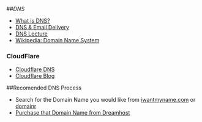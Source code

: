 ##_DNS_

- [What is DNS?](http://dyn.com/dynedu-what-is-dns/)
- [DNS & Email Delivery](http://dyn.com/dynedu-videos-dns-email-delivery-explained/)
- [DNS Lecture](https://www.youtube.com/watch?v=Hk0FjTIxSrI)
- [Wikipedia: Domain Name System](http://en.wikipedia.org/wiki/Domain_Name_System)

### CloudFlare
- [Cloudflare DNS](http://blog.cloudflare.com/cloudflare-dns-is-simple-fast-and-flexible)
- [Cloudflare Blog](http://blog.cloudflare.com/tag/dns)

##Recomended DNS Process

- Search for the Domain Name you would like from [iwantmyname.com](https://iwantmyname.com/) or [domainr](domai.nr)
- [Purchase that Domain Name from Dreamhost](http://www.dreamhost.com/domains/)

